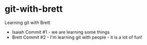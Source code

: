 # git-with-brett
Learning git with Brett

- Isaiah Commit #1 - we are learning some things
- Brett Commit #2 - I'm learning git with people - it is a lot of fun!